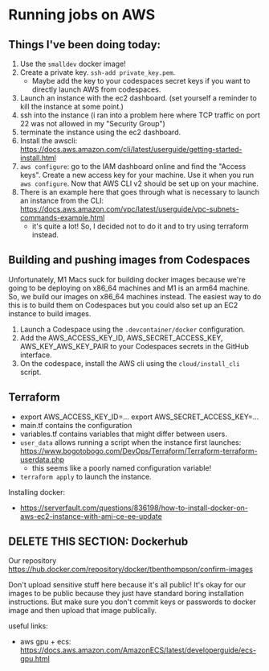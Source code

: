 # Running jobs on AWS

## Things I've been doing today:

1. Use the `smalldev` docker image!
2. Create a private key. `ssh-add private_key.pem`.
   - Maybe add the key to your codespaces secret keys if you want to directly launch AWS from codespaces.
3. Launch an instance with the ec2 dashboard. (set yourself a reminder to kill the instance at some point.)
4. ssh into the instance (i ran into a problem here where TCP traffic on port 22 was not allowed in my "Security Group")
5. terminate the instance using the ec2 dashboard.
6. Install the awscli: https://docs.aws.amazon.com/cli/latest/userguide/getting-started-install.html
7. `aws configure`: go to the IAM dashboard online and find the "Access keys". Create a new access key for your machine. Use it when you run `aws configure`. Now that AWS CLI v2 should be set up on your machine.
8. There is an example here that goes through what is necessary to launch an instance from the CLI: https://docs.aws.amazon.com/vpc/latest/userguide/vpc-subnets-commands-example.html
   - it's quite a lot! So, I decided not to do it and to try using terraform instead.

## Building and pushing images from Codespaces

Unfortunately, M1 Macs suck for building docker images because we're going to be deploying on x86_64 machines and M1 is an arm64 machine. So, we build our images on x86_64 machines instead. The easiest way to do this is to build them on Codespaces but you could also set up an EC2 instance to build images.

1. Launch a Codespace using the `.devcontainer/docker` configuration.
2. Add the AWS_ACCESS_KEY_ID, AWS_SECRET_ACCESS_KEY, AWS_KEY_AWS_KEY_PAIR to your Codespaces secrets in the GitHub interface.
3. On the codespace, install the AWS cli using the `cloud/install_cli` script.

## Terraform

- export AWS_ACCESS_KEY_ID=...
  export AWS_SECRET_ACCESS_KEY=...
- main.tf contains the configuration
- variables.tf contains variables that might differ between users.
- `user_data` allows running a script when the instance first launches: https://www.bogotobogo.com/DevOps/Terraform/Terraform-terraform-userdata.php
  - this seems like a poorly named configuration variable!
- `terraform apply` to launch the instance.

Installing docker:

- https://serverfault.com/questions/836198/how-to-install-docker-on-aws-ec2-instance-with-ami-ce-ee-update

## DELETE THIS SECTION: Dockerhub

Our repository https://hub.docker.com/repository/docker/tbenthompson/confirm-images

Don't upload sensitive stuff here because it's all public! It's okay for our images to be public because they just have standard boring installation instructions. But make sure you don't commit keys or passwords to docker image and then upload that image publically.

useful links:

- aws gpu + ecs: https://docs.aws.amazon.com/AmazonECS/latest/developerguide/ecs-gpu.html

